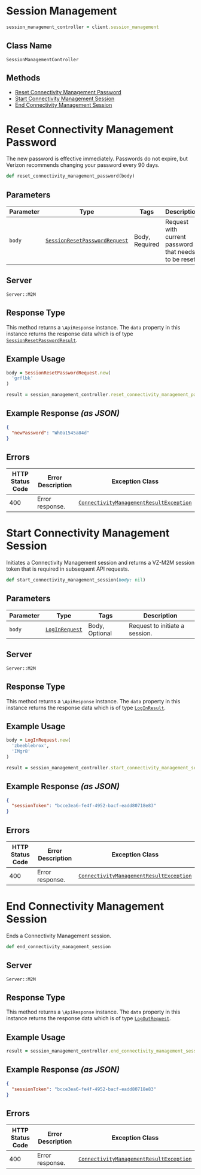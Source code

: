 # Session Management

```ruby
session_management_controller = client.session_management
```

## Class Name

`SessionManagementController`

## Methods

* [Reset Connectivity Management Password](../../doc/controllers/session-management.md#reset-connectivity-management-password)
* [Start Connectivity Management Session](../../doc/controllers/session-management.md#start-connectivity-management-session)
* [End Connectivity Management Session](../../doc/controllers/session-management.md#end-connectivity-management-session)


# Reset Connectivity Management Password

The new password is effective immediately. Passwords do not expire, but Verizon recommends changing your password every 90 days.

```ruby
def reset_connectivity_management_password(body)
```

## Parameters

| Parameter | Type | Tags | Description |
|  --- | --- | --- | --- |
| `body` | [`SessionResetPasswordRequest`](../../doc/models/session-reset-password-request.md) | Body, Required | Request with current password that needs to be reset. |

## Server

`Server::M2M`

## Response Type

This method returns a `\ApiResponse` instance. The `data` property in this instance returns the response data which is of type [`SessionResetPasswordResult`](../../doc/models/session-reset-password-result.md).

## Example Usage

```ruby
body = SessionResetPasswordRequest.new(
  'grflbk'
)

result = session_management_controller.reset_connectivity_management_password(body)
```

## Example Response *(as JSON)*

```json
{
  "newPassword": "Wh0a1545a84d"
}
```

## Errors

| HTTP Status Code | Error Description | Exception Class |
|  --- | --- | --- |
| 400 | Error response. | [`ConnectivityManagementResultException`](../../doc/models/connectivity-management-result-exception.md) |


# Start Connectivity Management Session

Initiates a Connectivity Management session and returns a VZ-M2M session token that is required in subsequent API requests.

```ruby
def start_connectivity_management_session(body: nil)
```

## Parameters

| Parameter | Type | Tags | Description |
|  --- | --- | --- | --- |
| `body` | [`LogInRequest`](../../doc/models/log-in-request.md) | Body, Optional | Request to initiate a session. |

## Server

`Server::M2M`

## Response Type

This method returns a `\ApiResponse` instance. The `data` property in this instance returns the response data which is of type [`LogInResult`](../../doc/models/log-in-result.md).

## Example Usage

```ruby
body = LogInRequest.new(
  'zbeeblebrox',
  'IMgr8'
)

result = session_management_controller.start_connectivity_management_session(body: body)
```

## Example Response *(as JSON)*

```json
{
  "sessionToken": "bcce3ea6-fe4f-4952-bacf-eadd80718e83"
}
```

## Errors

| HTTP Status Code | Error Description | Exception Class |
|  --- | --- | --- |
| 400 | Error response. | [`ConnectivityManagementResultException`](../../doc/models/connectivity-management-result-exception.md) |


# End Connectivity Management Session

Ends a Connectivity Management session.

```ruby
def end_connectivity_management_session
```

## Server

`Server::M2M`

## Response Type

This method returns a `\ApiResponse` instance. The `data` property in this instance returns the response data which is of type [`LogOutRequest`](../../doc/models/log-out-request.md).

## Example Usage

```ruby
result = session_management_controller.end_connectivity_management_session
```

## Example Response *(as JSON)*

```json
{
  "sessionToken": "bcce3ea6-fe4f-4952-bacf-eadd80718e83"
}
```

## Errors

| HTTP Status Code | Error Description | Exception Class |
|  --- | --- | --- |
| 400 | Error response. | [`ConnectivityManagementResultException`](../../doc/models/connectivity-management-result-exception.md) |

